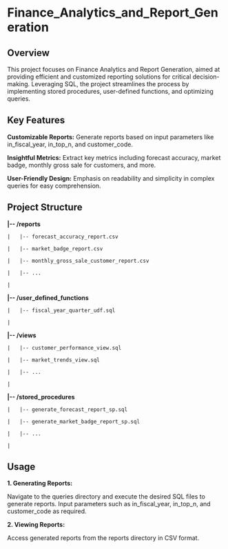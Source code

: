 # Finance_Analytics_and_Report_Generation

## Overview

This project focuses on Finance Analytics and Report Generation, aimed at providing efficient and customized reporting solutions for critical decision-making. Leveraging SQL, the project streamlines the process by implementing stored procedures, user-defined functions, and optimizing queries.

## Key Features

**Customizable Reports:** Generate reports based on input parameters like in_fiscal_year, in_top_n, and customer_code.

**Insightful Metrics:** Extract key metrics including forecast accuracy, market badge, monthly gross sale for customers, and more.

**User-Friendly Design:** Emphasis on readability and simplicity in complex queries for easy comprehension.

## Project Structure

  **|-- /reports**

    |   |-- forecast_accuracy_report.csv
    
    |   |-- market_badge_report.csv
    
    |   |-- monthly_gross_sale_customer_report.csv
    
    |   |-- ...
    
    |
    
  **|-- /user_defined_functions**
    
    |   |-- fiscal_year_quarter_udf.sql
    
    |
    
  **|-- /views**
    
    |   |-- customer_performance_view.sql
    
    |   |-- market_trends_view.sql
    
    |   |-- ...
    
    |
    
  **|-- /stored_procedures**
    
    |   |-- generate_forecast_report_sp.sql
    
    |   |-- generate_market_badge_report_sp.sql
    
    |   |-- ...
    
    |

## Usage

**1. Generating Reports:**

Navigate to the queries directory and execute the desired SQL files to generate reports.
Input parameters such as in_fiscal_year, in_top_n, and customer_code as required.

**2. Viewing Reports:**

Access generated reports from the reports directory in CSV format.
